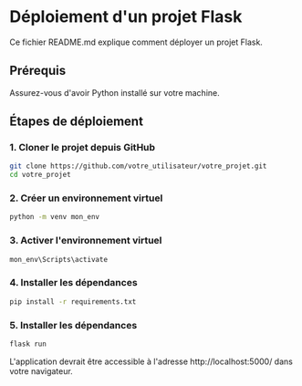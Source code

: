 # Déploiement d'un projet Flask

Ce fichier README.md explique comment déployer un projet Flask.

## Prérequis

Assurez-vous d'avoir Python installé sur votre machine.

## Étapes de déploiement

### 1. Cloner le projet depuis GitHub

```bash
git clone https://github.com/votre_utilisateur/votre_projet.git
cd votre_projet
```
### 2. Créer un environnement virtuel

```bash
python -m venv mon_env
```

### 3. Activer l'environnement virtuel
```bash
mon_env\Scripts\activate
```

### 4. Installer les dépendances
```bash
pip install -r requirements.txt
```

### 5. Installer les dépendances
```bash
flask run
```
L'application devrait être accessible à l'adresse http://localhost:5000/ dans votre navigateur.
